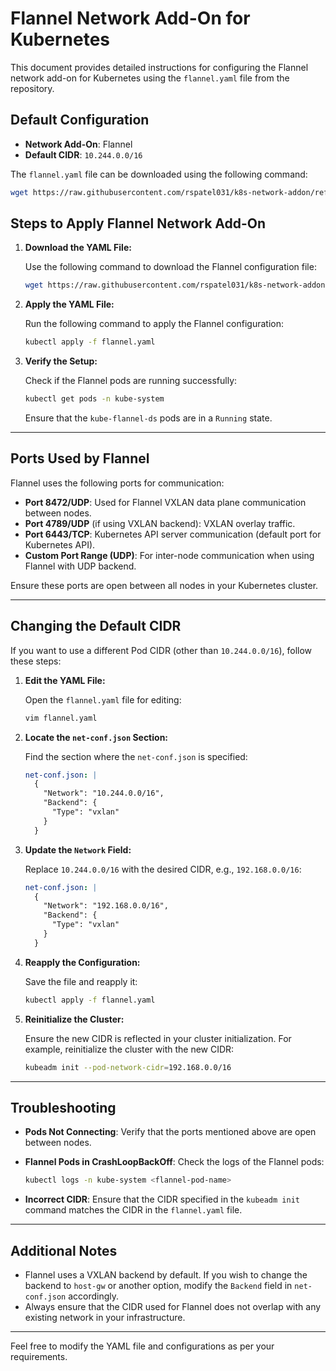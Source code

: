 # Flannel Network Add-On for Kubernetes

This document provides detailed instructions for configuring the Flannel network add-on for Kubernetes using the `flannel.yaml` file from the repository.

## Default Configuration

- **Network Add-On**: Flannel
- **Default CIDR**: `10.244.0.0/16`

The `flannel.yaml` file can be downloaded using the following command:

```bash
wget https://raw.githubusercontent.com/rspatel031/k8s-network-addon/refs/heads/main/flannel/flannel.yaml
```

## Steps to Apply Flannel Network Add-On

1. **Download the YAML File:**

   Use the following command to download the Flannel configuration file:

   ```bash
   wget https://raw.githubusercontent.com/rspatel031/k8s-network-addon/refs/heads/main/flannel/flannel.yaml
   ```

2. **Apply the YAML File:**

   Run the following command to apply the Flannel configuration:

   ```bash
   kubectl apply -f flannel.yaml
   ```

3. **Verify the Setup:**

   Check if the Flannel pods are running successfully:

   ```bash
   kubectl get pods -n kube-system
   ```

   Ensure that the `kube-flannel-ds` pods are in a `Running` state.

---

## Ports Used by Flannel

Flannel uses the following ports for communication:

- **Port 8472/UDP**: Used for Flannel VXLAN data plane communication between nodes.
- **Port 4789/UDP** (if using VXLAN backend): VXLAN overlay traffic.
- **Port 6443/TCP**: Kubernetes API server communication (default port for Kubernetes API).
- **Custom Port Range (UDP)**: For inter-node communication when using Flannel with UDP backend.

Ensure these ports are open between all nodes in your Kubernetes cluster.

---

## Changing the Default CIDR

If you want to use a different Pod CIDR (other than `10.244.0.0/16`), follow these steps:

1. **Edit the YAML File:**

   Open the `flannel.yaml` file for editing:

   ```bash
   vim flannel.yaml
   ```

2. **Locate the `net-conf.json` Section:**

   Find the section where the `net-conf.json` is specified:

   ```yaml
   net-conf.json: |
     {
       "Network": "10.244.0.0/16",
       "Backend": {
         "Type": "vxlan"
       }
     }
   ```

3. **Update the `Network` Field:**

   Replace `10.244.0.0/16` with the desired CIDR, e.g., `192.168.0.0/16`:

   ```yaml
   net-conf.json: |
     {
       "Network": "192.168.0.0/16",
       "Backend": {
         "Type": "vxlan"
       }
     }
   ```

4. **Reapply the Configuration:**

   Save the file and reapply it:

   ```bash
   kubectl apply -f flannel.yaml
   ```

5. **Reinitialize the Cluster:**

   Ensure the new CIDR is reflected in your cluster initialization. For example, reinitialize the cluster with the new CIDR:

   ```bash
   kubeadm init --pod-network-cidr=192.168.0.0/16
   ```

---

## Troubleshooting

- **Pods Not Connecting**: Verify that the ports mentioned above are open between nodes.
- **Flannel Pods in CrashLoopBackOff**: Check the logs of the Flannel pods:

  ```bash
  kubectl logs -n kube-system <flannel-pod-name>
  ```

- **Incorrect CIDR**: Ensure that the CIDR specified in the `kubeadm init` command matches the CIDR in the `flannel.yaml` file.

---

## Additional Notes

- Flannel uses a VXLAN backend by default. If you wish to change the backend to `host-gw` or another option, modify the `Backend` field in `net-conf.json` accordingly.
- Always ensure that the CIDR used for Flannel does not overlap with any existing network in your infrastructure.

---

Feel free to modify the YAML file and configurations as per your requirements.
